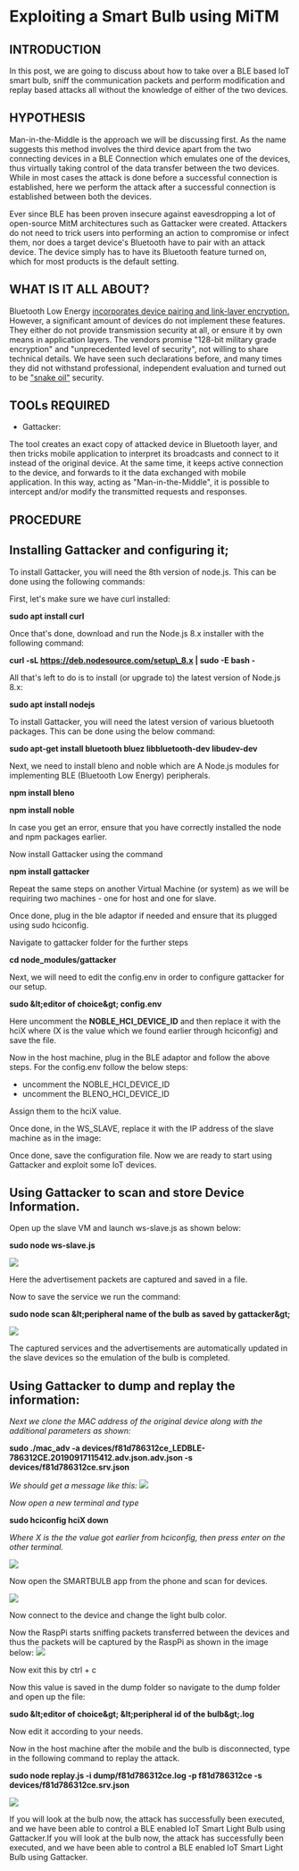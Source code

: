 # Exploiting a Smart Bulb using MiTM

 


## INTRODUCTION

In this post, we are going to discuss about how to take over a BLE based IoT smart bulb, sniff the communication packets and perform modification and replay based attacks all without the knowledge of either of the two devices.

## HYPOTHESIS

Man-in-the-Middle is the approach we will be discussing first. As the name suggests this method involves the third device apart from the two connecting devices in a BLE Connection which emulates one of the devices, thus virtually taking control of the data transfer between the two devices. While in most cases the attack is done before a successful connection is established, here we perform the attack after a successful connection is established between both the devices.

Ever since BLE has been proven insecure against eavesdropping a lot of open-source MitM architectures such as Gattacker were created. Attackers do not need to trick users into performing an action to compromise or infect them, nor does a target device&#39;s Bluetooth have to pair with an attack device. The device simply has to have its Bluetooth feature turned on, which for most products is the default setting.

## WHAT IS IT ALL ABOUT?

Bluetooth Low Energy [incorporates device pairing and link-layer encryption.](https://developer.bluetooth.org/TechnologyOverview/Pages/LE-Security.aspx) However, a significant amount of devices do not implement these features. They either do not provide transmission security at all, or ensure it by own means in application layers. The vendors promise &quot;128-bit military grade encryption&quot; and &quot;unprecedented level of security&quot;, not willing to share technical details. We have seen such declarations before, and many times they did not withstand professional, independent evaluation and turned out to be [&quot;snake oil&quot;](https://en.wikipedia.org/wiki/Snake_oil_%28cryptography%29) security.

## TOOLs REQUIRED

- Gattacker:

The tool creates an exact copy of attacked device in Bluetooth layer, and then tricks mobile application to interpret its broadcasts and connect to it instead of the original device. At the same time, it keeps active connection to the device, and forwards to it the data exchanged with mobile application. In this way, acting as &quot;Man-in-the-Middle&quot;, it is possible to intercept and/or modify the transmitted requests and responses.


## PROCEDURE




## Installing Gattacker and configuring it;


To install Gattacker, you will need the 8th version of node.js. This can be done using the following commands:

First, let&#39;s make sure we have curl installed:

**sudo apt install curl**

Once that&#39;s done, download and run the Node.js 8.x installer with the following command:

**curl -sL https://deb.nodesource.com/setup\_8.x | sudo -E bash -**

All that&#39;s left to do is to install (or upgrade to) the latest version of Node.js 8.x:

**sudo apt install nodejs**

To install Gattacker, you will need the latest version of various bluetooth packages. This can be done using the below command:

**sudo apt-get install bluetooth bluez libbluetooth-dev libudev-dev**

Next, we need to install bleno and noble which are A Node.js modules for implementing BLE (Bluetooth Low Energy) peripherals.

**npm install bleno**

**npm install noble**

In case you get an error, ensure that you have correctly installed the node and npm packages earlier.

Now install Gattacker using the command

**npm install gattacker**

Repeat the same steps on another Virtual Machine (or system) as we will be requiring two machines - one for host and one for slave.

Once done, plug in the ble adaptor if needed and ensure that its plugged using sudo hciconfig.

Navigate to gattacker folder for the further steps

**cd node\_modules/gattacker**

Next, we will need to edit the config.env in order to configure gattacker for our setup.

**sudo \&lt;editor of choice\&gt; config.env**

Here uncomment the **NOBLE\_HCI\_DEVICE\_ID** and then replace it with the hciX where (X is the value which we found earlier through hciconfig) and save the file.

Now in the host machine, plug in the BLE adaptor and follow the above steps. For the config.env follow the below steps:

- uncomment the NOBLE\_HCI\_DEVICE\_ID
- uncomment the BLENO\_HCI\_DEVICE\_ID

Assign them to the hciX value.

Once done, in the WS\_SLAVE, replace it with the IP address of the slave machine as in the image:

Once done, save the configuration file. Now we are ready to start using Gattacker and exploit some IoT devices.

## Using Gattacker to scan and store Device Information.


Open up the slave VM and launch ws-slave.js as shown below:

**sudo node ws-slave.js**

![](https://raw.githubusercontent.com/IndrarajBiswas/SecCon-19/master/ble_bulb/Images/2.png?token=AM3WYOY2QLDM6FUYCPRXLOS5XLNPG)


Here the advertisement packets are captured and saved in a file.

Now to save the service we run the command:

**sudo node scan \&lt;peripheral name of the bulb as saved by gattacker\&gt;**

![](https://github.com/IndrarajBiswas/SecCon-19/blob/master/ble_bulb/Images/3.png?raw=true)

The captured services and the advertisements are automatically updated in the slave devices so the emulation of the bulb is completed.


## Using Gattacker to dump and replay the information:


_Next we clone the MAC address of the original device along with the additional parameters as shown:_

**sudo ./mac\_adv -a devices/f81d786312ce\_LEDBLE-786312CE.20190917115412.adv.json.adv.json -s devices/f81d786312ce.srv.json**

_We should get a message like this:_
![](https://github.com/IndrarajBiswas/SecCon-19/blob/master/ble_bulb/Images/4.png?raw=true)

_Now open a new terminal and type_

**sudo hciconfig hciX down**

_Where X is the the value got earlier from hciconfig, then press enter on the other terminal._

![](https://github.com/IndrarajBiswas/SecCon-19/blob/master/ble_bulb/Images/5.png?raw=true)

Now open the SMARTBULB app from the phone and scan for devices.

![](https://github.com/IndrarajBiswas/SecCon-19/blob/master/ble_bulb/Images/6.png?raw=true)

Now connect to the device and change the light bulb color.

Now the RaspPi starts sniffing packets transferred between the devices and thus the packets will be captured by the RaspPi as shown in the image below: 
![](https://github.com/IndrarajBiswas/SecCon-19/blob/master/ble_bulb/Images/7.png?raw=true)

Now exit this by ctrl + c

Now this value is saved in the dump folder so navigate to the dump folder and open up the file:

**sudo \&lt;editor of choice\&gt; \&lt;peripheral id of the bulb\&gt;.log**

Now edit it according to your needs.

Now in the host machine after the mobile and the bulb is disconnected, type in the following command to replay the attack.

**sudo node replay.js -i dump/f81d786312ce.log -p f81d786312ce -s devices/f81d786312ce.srv.json**

![](https://github.com/IndrarajBiswas/SecCon-19/blob/master/ble_bulb/Images/8.png?raw=true)

If you will look at the bulb now, the attack has successfully been executed, and we have been able to control a BLE enabled IoT Smart Light Bulb using Gattacker.If you will look at the bulb now, the attack has successfully been executed, and we have been able to control a BLE enabled IoT Smart Light Bulb using Gattacker.
